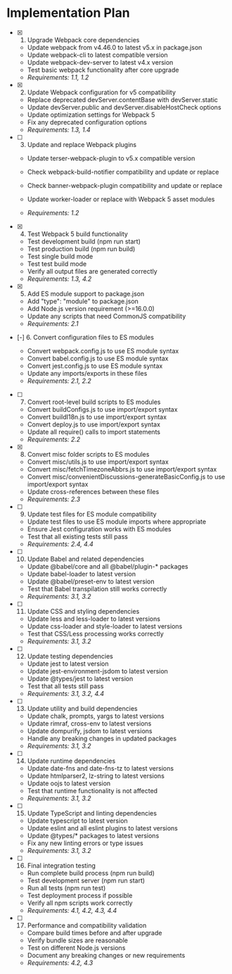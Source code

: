 # Implementation Plan

- [x] 1. Upgrade Webpack core dependencies


  - Update webpack from v4.46.0 to latest v5.x in package.json
  - Update webpack-cli to latest compatible version
  - Update webpack-dev-server to latest v4.x version
  - Test basic webpack functionality after core upgrade
  - _Requirements: 1.1, 1.2_

- [x] 2. Update Webpack configuration for v5 compatibility


  - Replace deprecated devServer.contentBase with devServer.static
  - Update devServer.public and devServer.disableHostCheck options
  - Update optimization settings for Webpack 5
  - Fix any deprecated configuration options
  - _Requirements: 1.3, 1.4_



- [ ] 3. Update and replace Webpack plugins
  - Update terser-webpack-plugin to v5.x compatible version
  - Check webpack-build-notifier compatibility and update or replace
  - Check banner-webpack-plugin compatibility and update or replace
  - Update worker-loader or replace with Webpack 5 asset modules

  - _Requirements: 1.2_

- [x] 4. Test Webpack 5 build functionality

  - Test development build (npm run start)
  - Test production build (npm run build)
  - Test single build mode
  - Test test build mode
  - Verify all output files are generated correctly
  - _Requirements: 1.3, 4.2_

- [x] 5. Add ES module support to package.json


  - Add "type": "module" to package.json
  - Add Node.js version requirement (>=16.0.0)
  - Update any scripts that need CommonJS compatibility
  - _Requirements: 2.1_

- [-] 6. Convert configuration files to ES modules

  - Convert webpack.config.js to use ES module syntax
  - Convert babel.config.js to use ES module syntax
  - Convert jest.config.js to use ES module syntax
  - Update any imports/exports in these files
  - _Requirements: 2.1, 2.2_

- [ ] 7. Convert root-level build scripts to ES modules
  - Convert buildConfigs.js to use import/export syntax
  - Convert buildI18n.js to use import/export syntax
  - Convert deploy.js to use import/export syntax
  - Update all require() calls to import statements
  - _Requirements: 2.2_

- [x] 8. Convert misc folder scripts to ES modules


  - Convert misc/utils.js to use import/export syntax
  - Convert misc/fetchTimezoneAbbrs.js to use import/export syntax
  - Convert misc/convenientDiscussions-generateBasicConfig.js to use import/export syntax
  - Update cross-references between these files
  - _Requirements: 2.3_

- [ ] 9. Update test files for ES module compatibility
  - Update test files to use ES module imports where appropriate
  - Ensure Jest configuration works with ES modules
  - Test that all existing tests still pass
  - _Requirements: 2.4, 4.4_

- [ ] 10. Update Babel and related dependencies
  - Update @babel/core and all @babel/plugin-* packages
  - Update babel-loader to latest version
  - Update @babel/preset-env to latest version
  - Test that Babel transpilation still works correctly
  - _Requirements: 3.1, 3.2_

- [ ] 11. Update CSS and styling dependencies
  - Update less and less-loader to latest versions
  - Update css-loader and style-loader to latest versions
  - Test that CSS/Less processing works correctly
  - _Requirements: 3.1, 3.2_

- [ ] 12. Update testing dependencies
  - Update jest to latest version
  - Update jest-environment-jsdom to latest version
  - Update @types/jest to latest version
  - Test that all tests still pass
  - _Requirements: 3.1, 3.2, 4.4_

- [ ] 13. Update utility and build dependencies
  - Update chalk, prompts, yargs to latest versions
  - Update rimraf, cross-env to latest versions
  - Update dompurify, jsdom to latest versions
  - Handle any breaking changes in updated packages
  - _Requirements: 3.1, 3.2_

- [ ] 14. Update runtime dependencies
  - Update date-fns and date-fns-tz to latest versions
  - Update htmlparser2, lz-string to latest versions
  - Update oojs to latest version
  - Test that runtime functionality is not affected
  - _Requirements: 3.1, 3.2_

- [ ] 15. Update TypeScript and linting dependencies
  - Update typescript to latest version
  - Update eslint and all eslint plugins to latest versions
  - Update @types/* packages to latest versions
  - Fix any new linting errors or type issues
  - _Requirements: 3.1, 3.2_

- [ ] 16. Final integration testing
  - Run complete build process (npm run build)
  - Test development server (npm run start)
  - Run all tests (npm run test)
  - Test deployment process if possible
  - Verify all npm scripts work correctly
  - _Requirements: 4.1, 4.2, 4.3, 4.4_

- [ ] 17. Performance and compatibility validation
  - Compare build times before and after upgrade
  - Verify bundle sizes are reasonable
  - Test on different Node.js versions
  - Document any breaking changes or new requirements
  - _Requirements: 4.2, 4.3_